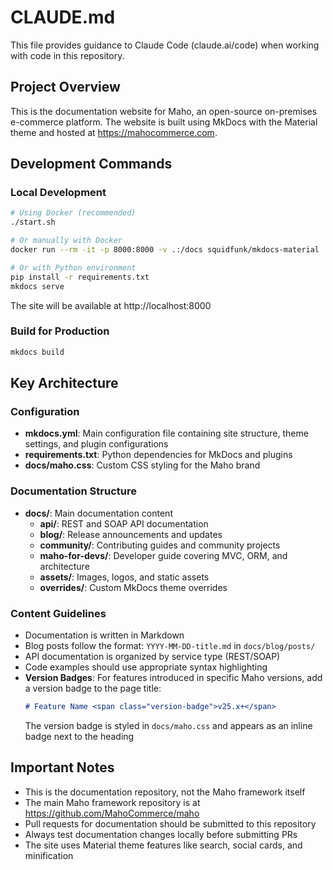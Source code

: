 # CLAUDE.md

This file provides guidance to Claude Code (claude.ai/code) when working with code in this repository.

## Project Overview

This is the documentation website for Maho, an open-source on-premises e-commerce platform.
The website is built using MkDocs with the Material theme and hosted at https://mahocommerce.com.

## Development Commands

### Local Development
```bash
# Using Docker (recommended)
./start.sh

# Or manually with Docker
docker run --rm -it -p 8000:8000 -v .:/docs squidfunk/mkdocs-material

# Or with Python environment
pip install -r requirements.txt
mkdocs serve
```

The site will be available at http://localhost:8000

### Build for Production
```bash
mkdocs build
```

## Key Architecture

### Configuration
- **mkdocs.yml**: Main configuration file containing site structure, theme settings, and plugin configurations
- **requirements.txt**: Python dependencies for MkDocs and plugins
- **docs/maho.css**: Custom CSS styling for the Maho brand

### Documentation Structure
- **docs/**: Main documentation content
  - **api/**: REST and SOAP API documentation
  - **blog/**: Release announcements and updates
  - **community/**: Contributing guides and community projects
  - **maho-for-devs/**: Developer guide covering MVC, ORM, and architecture
  - **assets/**: Images, logos, and static assets
  - **overrides/**: Custom MkDocs theme overrides

### Content Guidelines
- Documentation is written in Markdown
- Blog posts follow the format: `YYYY-MM-DD-title.md` in `docs/blog/posts/`
- API documentation is organized by service type (REST/SOAP)
- Code examples should use appropriate syntax highlighting
- **Version Badges**: For features introduced in specific Maho versions, add a version badge to the page title:
  ```markdown
  # Feature Name <span class="version-badge">v25.x+</span>
  ```
  The version badge is styled in `docs/maho.css` and appears as an inline badge next to the heading

## Important Notes

- This is the documentation repository, not the Maho framework itself
- The main Maho framework repository is at https://github.com/MahoCommerce/maho
- Pull requests for documentation should be submitted to this repository
- Always test documentation changes locally before submitting PRs
- The site uses Material theme features like search, social cards, and minification